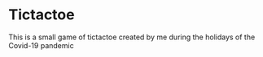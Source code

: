 # Tictactoe
This is a small game of tictactoe created by me during the holidays of the Covid-19 pandemic
